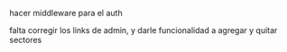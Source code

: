 hacer middleware para el auth

falta corregir los links de admin, y darle funcionalidad a agregar y quitar sectores